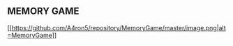 ## MEMORY GAME

[[https://github.com/A4ron5/repository/MemoryGame/master/image.png|alt=MemoryGame]]
